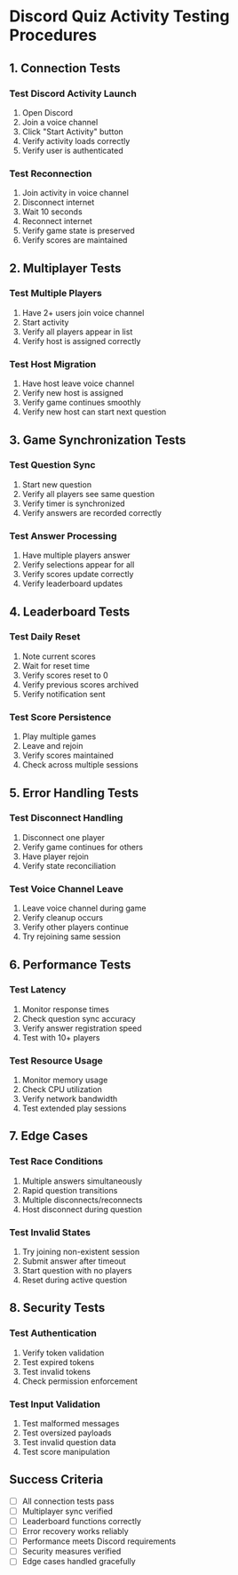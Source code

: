# Discord Quiz Activity Testing Procedures

## 1. Connection Tests

### Test Discord Activity Launch
1. Open Discord
2. Join a voice channel
3. Click "Start Activity" button
4. Verify activity loads correctly
5. Verify user is authenticated

### Test Reconnection
1. Join activity in voice channel
2. Disconnect internet
3. Wait 10 seconds
4. Reconnect internet
5. Verify game state is preserved
6. Verify scores are maintained

## 2. Multiplayer Tests

### Test Multiple Players
1. Have 2+ users join voice channel
2. Start activity
3. Verify all players appear in list
4. Verify host is assigned correctly

### Test Host Migration
1. Have host leave voice channel
2. Verify new host is assigned
3. Verify game continues smoothly
4. Verify new host can start next question

## 3. Game Synchronization Tests

### Test Question Sync
1. Start new question
2. Verify all players see same question
3. Verify timer is synchronized
4. Verify answers are recorded correctly

### Test Answer Processing
1. Have multiple players answer
2. Verify selections appear for all
3. Verify scores update correctly
4. Verify leaderboard updates

## 4. Leaderboard Tests

### Test Daily Reset
1. Note current scores
2. Wait for reset time
3. Verify scores reset to 0
4. Verify previous scores archived
5. Verify notification sent

### Test Score Persistence
1. Play multiple games
2. Leave and rejoin
3. Verify scores maintained
4. Check across multiple sessions

## 5. Error Handling Tests

### Test Disconnect Handling
1. Disconnect one player
2. Verify game continues for others
3. Have player rejoin
4. Verify state reconciliation

### Test Voice Channel Leave
1. Leave voice channel during game
2. Verify cleanup occurs
3. Verify other players continue
4. Try rejoining same session

## 6. Performance Tests

### Test Latency
1. Monitor response times
2. Check question sync accuracy
3. Verify answer registration speed
4. Test with 10+ players

### Test Resource Usage
1. Monitor memory usage
2. Check CPU utilization
3. Verify network bandwidth
4. Test extended play sessions

## 7. Edge Cases

### Test Race Conditions
1. Multiple answers simultaneously
2. Rapid question transitions
3. Multiple disconnects/reconnects
4. Host disconnect during question

### Test Invalid States
1. Try joining non-existent session
2. Submit answer after timeout
3. Start question with no players
4. Reset during active question

## 8. Security Tests

### Test Authentication
1. Verify token validation
2. Test expired tokens
3. Test invalid tokens
4. Check permission enforcement

### Test Input Validation
1. Test malformed messages
2. Test oversized payloads
3. Test invalid question data
4. Test score manipulation

## Success Criteria
- [ ] All connection tests pass
- [ ] Multiplayer sync verified
- [ ] Leaderboard functions correctly
- [ ] Error recovery works reliably
- [ ] Performance meets Discord requirements
- [ ] Security measures verified
- [ ] Edge cases handled gracefully
